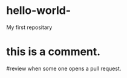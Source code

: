 # hello-world-
My first repositary
# this is a comment.
#review when some one opens a pull request.
